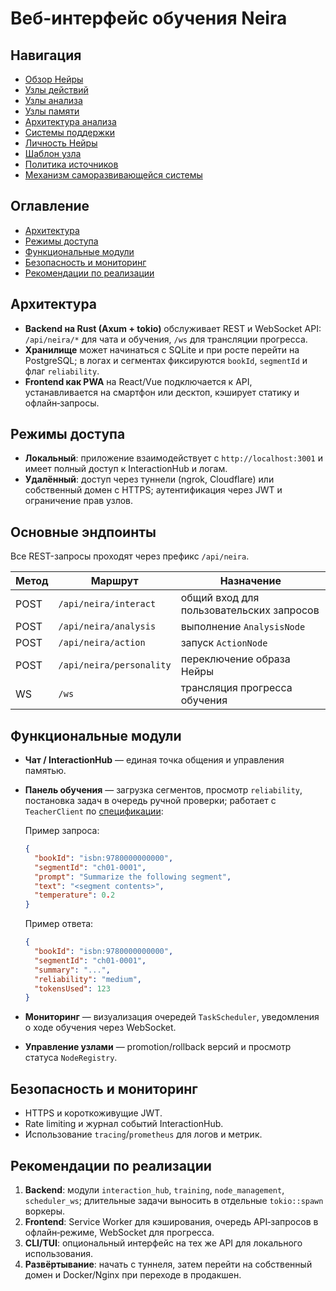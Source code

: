 # Веб-интерфейс обучения Neira

## Навигация
- [Обзор Нейры](README.md)
- [Узлы действий](action-nodes.md)
- [Узлы анализа](analysis-nodes.md)
- [Узлы памяти](memory-nodes.md)
- [Архитектура анализа](analysis-architecture.md)
- [Системы поддержки](support-systems.md)
- [Личность Нейры](personality.md)
- [Шаблон узла](node-template.md)
- [Политика источников](source-policy.md)
- [Механизм саморазвивающейся системы](self-updating-system.md)

## Оглавление
- [Архитектура](#архитектура)
- [Режимы доступа](#режимы-доступа)
- [Функциональные модули](#функциональные-модули)
- [Безопасность и мониторинг](#безопасность-и-мониторинг)
- [Рекомендации по реализации](#рекомендации-по-реализации)

## Архитектура
- **Backend на Rust (Axum + tokio)** обслуживает REST и WebSocket API: `/api/neira/*` для чата и обучения, `/ws` для трансляции прогресса.
- **Хранилище** может начинаться с SQLite и при росте перейти на PostgreSQL; в логах и сегментах фиксируются `bookId`, `segmentId` и флаг `reliability`.
- **Frontend как PWA** на React/Vue подключается к API, устанавливается на смартфон или десктоп, кэширует статику и офлайн‑запросы.

## Режимы доступа
- **Локальный**: приложение взаимодействует с `http://localhost:3001` и имеет полный доступ к InteractionHub и логам.
- **Удалённый**: доступ через туннели (ngrok, Cloudflare) или собственный домен с HTTPS; аутентификация через JWT и ограничение прав узлов.

## Основные эндпоинты
Все REST-запросы проходят через префикс `/api/neira`.

| Метод | Маршрут | Назначение |
|-------|---------|-----------|
| POST | `/api/neira/interact` | общий вход для пользовательских запросов |
| POST | `/api/neira/analysis` | выполнение `AnalysisNode` |
| POST | `/api/neira/action` | запуск `ActionNode` |
| POST | `/api/neira/personality` | переключение образа Нейры |
| WS   | `/ws` | трансляция прогресса обучения |

## Функциональные модули
- **Чат / InteractionHub** — единая точка общения и управления памятью.
- **Панель обучения** — загрузка сегментов, просмотр `reliability`, постановка задач в очередь ручной проверки; работает с `TeacherClient` по [спецификации](training.md#api-teacherclient):

    Пример запроса:
    ```json
    {
      "bookId": "isbn:9780000000000",
      "segmentId": "ch01-0001",
      "prompt": "Summarize the following segment",
      "text": "<segment contents>",
      "temperature": 0.2
    }
    ```

    Пример ответа:
    ```json
    {
      "bookId": "isbn:9780000000000",
      "segmentId": "ch01-0001",
      "summary": "...",
      "reliability": "medium",
      "tokensUsed": 123
    }
    ```
- **Мониторинг** — визуализация очередей `TaskScheduler`, уведомления о ходе обучения через WebSocket.
- **Управление узлами** — promotion/rollback версий и просмотр статуса `NodeRegistry`.

## Безопасность и мониторинг
- HTTPS и короткоживущие JWT.
- Rate limiting и журнал событий InteractionHub.
- Использование `tracing`/`prometheus` для логов и метрик.

## Рекомендации по реализации
1. **Backend**: модули `interaction_hub`, `training`, `node_management`, `scheduler_ws`; длительные задачи выносить в отдельные `tokio::spawn` воркеры.
2. **Frontend**: Service Worker для кэширования, очередь API‑запросов в офлайн‑режиме, WebSocket для прогресса.
3. **CLI/TUI**: опциональный интерфейс на тех же API для локального использования.
4. **Развёртывание**: начать с туннеля, затем перейти на собственный домен и Docker/Nginx при переходе в продакшен.
